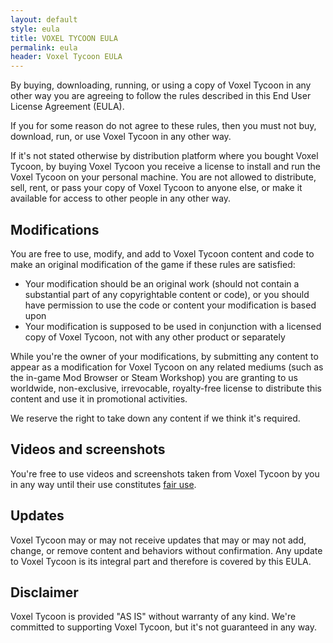```yaml
---
layout: default
style: eula
title: VOXEL TYCOON EULA
permalink: eula
header: Voxel Tycoon EULA
---
```


By buying, downloading, running, or using a copy of Voxel Tycoon in any other way you are agreeing to follow the rules described in this End User License Agreement (EULA).

If you for some reason do not agree to these rules, then you must not buy, download, run, or use Voxel Tycoon in any other way.

If it's not stated otherwise by distribution platform where you bought Voxel Tycoon, by buying Voxel Tycoon you receive a license to install and run the Voxel Tycoon on your  personal machine. You are not allowed to distribute, sell, rent, or pass your copy of Voxel Tycoon to anyone else, or make it available for access to other people in any other way.

## Modifications

You are free to use, modify, and add to Voxel Tycoon content and code to make an original modification of the game if these rules are satisfied:

- Your modification should be an original work (should not contain a substantial part of any copyrightable content or code), or you should have permission to use the code or content your modification is based upon
- Your modification is supposed to be used in conjunction with a licensed copy of Voxel Tycoon, not with any other product or separately

While you're the owner of your modifications, by submitting any content to appear as a modification  for Voxel Tycoon on any related mediums (such as the in-game Mod Browser or Steam Workshop) you are granting to us worldwide, non-exclusive, irrevocable, royalty-free license to distribute this content and use it in promotional activities.

We reserve the right to take down any content if we think it's required.

## Videos and screenshots

You're free to use videos and screenshots taken from Voxel Tycoon by you in any way until their use constitutes [fair use](https://en.wikipedia.org/wiki/Fair_use).

## Updates

Voxel Tycoon may or may not receive updates that may or may not add, change, or remove content and behaviors without confirmation. Any update to Voxel Tycoon is its integral part and therefore is covered by this EULA.

## Disclaimer

Voxel Tycoon is provided "AS IS" without warranty of any kind. We're committed to supporting Voxel Tycoon, but it's not guaranteed in any way.